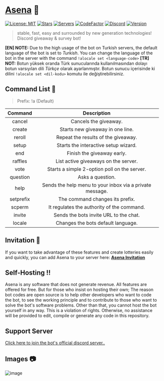 # [Asena](https://asena.xyz) 🤖

[![License: MIT](https://img.shields.io/badge/License-MIT-yellow.svg)](https://opensource.org/licenses/MIT)
[![Stars](https://img.shields.io/github/stars/anilmisirlioglu/Asena)](https://github.com/anilmisirlioglu/Asena/stargazers)
[![Servers](https://img.shields.io/badge/dynamic/json.svg?label=servers&url=https%3A%2F%2Fdiscord.bots.gg%2Fapi%2Fv1%2Fbots%2F716259870910840832&query=%24.guildCount&colorB=7289DA)](https://discord.com/oauth2/authorize?permissions=347200&scope=bot&client_id=716259870910840832&redirect_uri=https%3A%2F%2Fdiscord.gg%2FCRgXhfs&response_type=code)
[![CodeFactor](https://www.codefactor.io/repository/github/anilmisirlioglu/asena/badge/master)](https://www.codefactor.io/repository/github/anilmisirlioglu/asena/overview/master)
[![Discord](https://discordapp.com/api/guilds/701790578874253363/widget.png?style=shield)](https://discord.gg/CRgXhfs)
[![Version](https://img.shields.io/github/package-json/v/anilmisirlioglu/Asena?color=blue)](https://github.com/anilmisirlioglu/Asena)

> stable, fast, easy and surrounded by new generation technologies!
Discord giveaway & survey bot!

**[EN] NOTE:** Due to the high usage of the bot on Turkish servers, the default language of the bot is set to *Turkish*.
You can change the language of the bot in the server with the command `!alocale set <language-code>`
**[TR] NOT:** Botun yüksek oranda Türk sunucularında kullanılmasından dolayı botun varsıyılan dili *Türkçe* olarak
ayarlanmıştır. Botun sunucu içerisinde ki dilini `!alocale set <dil-kodu>` komutu ile değiştirebilirsiniz.

## Command List 🦾

> Prefix: !a (Default)

| Command | Description |
|:-----------:|:----------:|
| cancel | Cancels the giveaway. |
| create | Starts new giveaway in one line. |
| reroll | Repeat the results of the giveaway. |
| setup | Starts the interactive setup wizard. |
| end | Finish the giveaway early. |
| raffles | List active giveaways on the server. |
| vote |  Starts a simple 2-option poll on the server. |
| question | Asks a question. |
| help | Sends the help menu to your inbox via a private message. |
| setprefix | The command changes its prefix. |
| scperm | It regulates the authority of the command. |
| invite | Sends the bots invite URL to the chat. |
| locale | Changes the bots default language. |

## Invitation 🔗

If you want to take advantage of these features and create lotteries easily and quickly,
you can add Asena to your server here: **[Asena Invitation](https://discord.com/oauth2/authorize?permissions=347200&scope=bot&client_id=716259870910840832&redirect_uri=https%3A%2F%2Fdiscord.gg%2FCRgXhfs&response_type=code)**

## Self-Hosting ‍‼️

Asena is any software that does not generate revenue. All features are offered for free.
But for those who insist on hosting their own; The reason bot codes are open source is to help other developers who want to code the bot, to see the working principle and to contribute to those who want to solve the bot's software problems. Other than that, you cannot host the bot yourself in any way. This is a violation of rights.
Otherwise, no assistance will be provided to edit, compile or generate any code in this repository.

## Support Server
[Click here to join the bot's official discord server..](https://discord.gg/CRgXhfs)

## Images 📷
![image](https://cdn.discordapp.com/attachments/712449369827180596/724982732513607710/asena.png)
